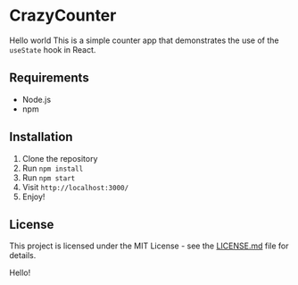 # CrazyCounter

Hello world
This is a simple counter app that demonstrates the use of the `useState` hook in React.

## Requirements

- Node.js
- npm

## Installation

1. Clone the repository
2. Run `npm install`
3. Run `npm start`
4. Visit `http://localhost:3000/`
5. Enjoy!

## License

This project is licensed under the MIT License - see the [LICENSE.md](LICENSE.md) file for details.

Hello!
